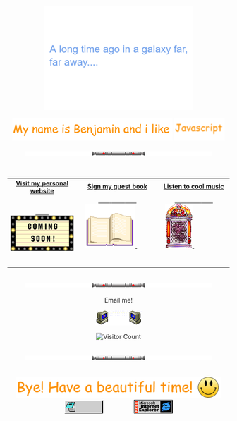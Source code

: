 
<div align="center">
  <img src="https://github.com/BenjaMendezc/BenjaMendezc/blob/main/Imgs/in%20a%20galaxy%20far%20away.gif" style="max-width: 100%;" alt="Welcome to my Github Profile" />
  <br />
  <br />
  <img height="50" alt="My Name is Benja and I like Node.js" src="https://github.com/BenjaMendezc/BenjaMendezc/blob/main/Imgs/my%20name%20is....PNG" />
  <img height="50" alt="My Name is Benja and I like Node.js" src="https://github.com/BenjaMendezc/BenjaMendezc/blob/main/Imgs/gif.gif" />
  <br />
  <br />


<div align="center">
<img alt="Separator" height="10" src="https://github.com/BenjaMendezc/BenjaMendezc/blob/main/Imgs/separator.gif">
</div >


<br/>
<br/>

<div align="center">
<table width="100%">
<tr>
<td align="center">
<a href="https://www.linkedin.com/in/benja-mendez-casariego/">
<strong>Visit my personal website </strong>
<br />
<br />
  
<span>&nbsp;&nbsp;&nbsp;&nbsp;&nbsp;&nbsp;&nbsp;&nbsp;</span>
<img alt="Globe" height="80" src="https://github.com/BenjaMendezc/BenjaMendezc/blob/main/Imgs/Coming_Soon_ani.gif">
</a>
<span>&nbsp;&nbsp;&nbsp;&nbsp;&nbsp;&nbsp;&nbsp;&nbsp;</span>
<span>&nbsp;&nbsp;&nbsp;&nbsp;&nbsp;&nbsp;&nbsp;&nbsp;</span>
</td>
  
<td align="center">
<a href="https://github.com/BrunnerLivio/brunnerlivio/issues/new?template=Guestbook_entry.md">
<strong>Sign my guest book</strong>
<br />

<span>&nbsp;&nbsp;&nbsp;&nbsp;&nbsp;&nbsp;&nbsp;</span> 
<span>&nbsp;&nbsp;&nbsp;&nbsp;&nbsp;&nbsp;&nbsp;</span> 
<span>&nbsp;&nbsp;&nbsp;&nbsp;&nbsp;&nbsp;&nbsp;</span> 
<img height="100" alt="Book" src="https://github.com/BenjaMendezc/BenjaMendezc/blob/main/Imgs/GBook.gif"> 
</a>
<span>&nbsp;&nbsp;&nbsp;&nbsp;&nbsp;&nbsp;&nbsp;&nbsp;</span>
<span>&nbsp;&nbsp;&nbsp;&nbsp;&nbsp;&nbsp;&nbsp;&nbsp;</span>
<span>&nbsp;&nbsp;&nbsp;&nbsp;&nbsp;&nbsp;&nbsp;&nbsp;</span>
<span>&nbsp;&nbsp;&nbsp;&nbsp;&nbsp;&nbsp;&nbsp;&nbsp;</span>    
</td>

<td align="center">
<a href="https://www.youtube.com/watch?v=eYDI8b5Nn5s&ab_channel=lisuga">
<strong>Listen to cool music</strong>
<br />

<span>&nbsp;&nbsp;&nbsp;&nbsp;&nbsp;&nbsp;&nbsp;</span> 
<span>&nbsp;&nbsp;&nbsp;&nbsp;&nbsp;&nbsp;&nbsp;</span> 
<span>&nbsp;&nbsp;&nbsp;&nbsp;&nbsp;&nbsp;&nbsp;</span> 
<img height="100" alt="Music" src="https://github.com/BenjaMendezc/BenjaMendezc/blob/main/Imgs/jukeboxani.gif"> 
</a>
<span>&nbsp;&nbsp;&nbsp;&nbsp;&nbsp;&nbsp;&nbsp;&nbsp;</span>
<span>&nbsp;&nbsp;&nbsp;&nbsp;&nbsp;&nbsp;&nbsp;&nbsp;</span>
<span>&nbsp;&nbsp;&nbsp;&nbsp;&nbsp;&nbsp;&nbsp;&nbsp;</span>
<span>&nbsp;&nbsp;&nbsp;&nbsp;&nbsp;&nbsp;&nbsp;&nbsp;</span>    
</td>
</tr>
</table>
 </div >

<br/>

<div align="center">
<img alt="Separator" height="10" src="https://github.com/BenjaMendezc/BenjaMendezc/blob/main/Imgs/separator.gif">
</div >

<br/>

<div align="center"> Email me! </div>
<div align="center">

<img src="https://github.com/BenjaMendezc/BenjaMendezc/blob/main/Imgs/email.gif" alt="Email" /> <br />
 
![Visitor Count](https://profile-counter.glitch.me/brunnerlivio/count.svg)

</div>
  

<br/>

<div align="center">
<img alt="Separator" height="10" src="https://github.com/BenjaMendezc/BenjaMendezc/blob/main/Imgs/separator.gif">
</div >
  
  
<br/>
<br/>

<div align="center">

<img height="50" alt="Thanks for visiting me" src="https://github.com/BenjaMendezc/BenjaMendezc/blob/main/Imgs/bye!.PNG" />
<br />
 
<img src="https://github.com/BenjaMendezc/BenjaMendezc/blob/main/Imgs/notepad.gif" alt="Site created with Notepad" height="30" />
<span>&nbsp;&nbsp;&nbsp;&nbsp;&nbsp;&nbsp;&nbsp;&nbsp;&nbsp;&nbsp;&nbsp;&nbsp;&nbsp;&nbsp;&nbsp;&nbsp;</span>   
<img src="https://github.com/BenjaMendezc/BenjaMendezc/blob/main/Imgs/ie.gif" alt="Microsoft Internet Explorer" />




</div>

